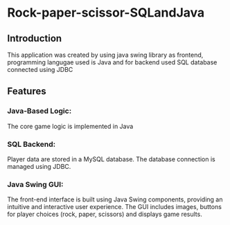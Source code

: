 # Rock-paper-scissor-SQLandJava
## Introduction
This application was created by using java swing library as frontend, programming langugae used is Java and for backend used SQL database connected using JDBC
## Features
### Java-Based Logic: 
The core game logic is implemented in Java
### SQL Backend: 
Player data are stored in a MySQL database. The database connection is managed using JDBC.
### Java Swing GUI: 
The front-end interface is built using Java Swing components, providing an intuitive and interactive user experience. The GUI includes images, buttons for player choices (rock, paper, scissors) and displays game results.
